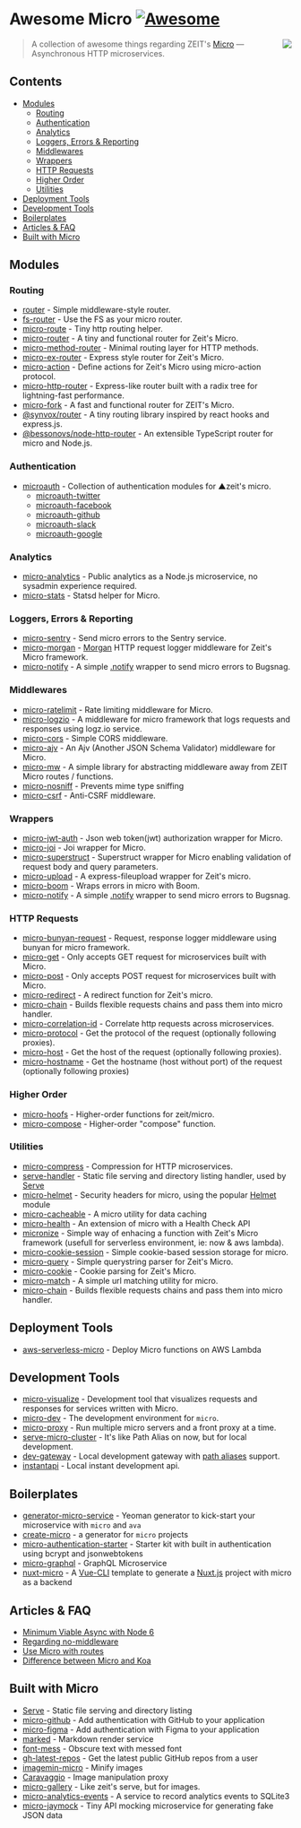 # Awesome Micro [![Awesome](https://cdn.rawgit.com/sindresorhus/awesome/d7305f38d29fed78fa85652e3a63e154dd8e8829/media/badge.svg)](https://github.com/sindresorhus/awesome)

<a href="https://github.com/zeit/micro"><img align="right" src="https://camo.githubusercontent.com/67335088cb7b156fb779f6d60635e70780efe714/68747470733a2f2f636c6475702e636f6d2f4a446d6d4858337568462e737667" /></a>

> A collection of awesome things regarding ZEIT's [Micro](https://github.com/zeit/micro) — Asynchronous HTTP microservices.

## Contents

- [Modules](#modules)
  - [Routing](#routing)
  - [Authentication](#authentication)
  - [Analytics](#analytics)
  - [Loggers, Errors & Reporting](#loggers-errors--reporting)
  - [Middlewares](#middlewares)
  - [Wrappers](#wrappers)
  - [HTTP Requests](#http-requests)
  - [Higher Order](#higher-order)
  - [Utilities](#utilities)
- [Deployment Tools](#deployment-tools)
- [Development Tools](#development-tools)
- [Boilerplates](#boilerplates)
- [Articles & FAQ](#articles--faq)
- [Built with Micro](#built-with-micro)

## Modules

### Routing

- [router](https://github.com/pillarjs/router) - Simple middleware-style router.
- [fs-router](https://github.com/jesseditson/fs-router) - Use the FS as your micro router.
- [micro-route](https://github.com/dotcypress/micro-route) - Tiny http routing helper.
- [micro-router](https://github.com/pedronauck/micro-router) - A tiny and functional router for Zeit's Micro.
- [micro-method-router](https://github.com/jamo/micro-method-router) - Minimal routing layer for HTTP methods.
- [micro-ex-router](https://github.com/Masquerade-Circus/micro-ex-router) - Express style router for Zeit's Micro.
- [micro-action](https://github.com/zhaoyao91/micro-action) - Define actions for Zeit's Micro using micro-action protocol.
- [micro-http-router](https://github.com/protocol114/micro-http-router) - Express-like router built with a radix tree for lightning-fast performance.
- [micro-fork](https://github.com/amio/micro-fork) - A fast and functional router for ZEIT's Micro.
- [@synvox/router](https://github.com/Synvox/router) - A tiny routing library inspired by react hooks and express.js.
- [@bessonovs/node-http-router](https://github.com/Bessonov/node-http-router) - An extensible TypeScript router for micro and Node.js.

### Authentication

- [microauth](https://github.com/microauth) - Collection of authentication modules for ▲zeit's micro.
  - [microauth-twitter](https://github.com/microauth/microauth-twitter)
  - [microauth-facebook](https://github.com/microauth/microauth-facebook)
  - [microauth-github](https://github.com/microauth/microauth-github)
  - [microauth-slack](https://github.com/microauth/microauth-slack)
  - [microauth-google](https://github.com/microauth/microauth-google)

### Analytics

- [micro-analytics](https://github.com/mxstbr/micro-analytics) - Public analytics as a Node.js microservice, no sysadmin experience required.
- [micro-stats](https://github.com/dotcypress/micro-stats) - Statsd helper for Micro.

### Loggers, Errors & Reporting

- [micro-sentry](https://github.com/tanmulabs/micro-sentry) - Send micro errors to the Sentry service.
- [micro-morgan](https://github.com/nickcis/micro-morgan) - [Morgan](https://github.com/expressjs/morgan) HTTP request logger middleware for Zeit's Micro framework.
- [micro-notify](https://github.com/pauldariye/micro-notify) - A simple [.notify](https://github.com/bugsnag/bugsnag-js) wrapper to send micro errors to Bugsnag.

### Middlewares

- [micro-ratelimit](https://github.com/dotcypress/micro-ratelimit) - Rate limiting middleware for Micro.
- [micro-logzio](https://github.com/littledumb/micro-logzio) - A middleware for micro framework that logs requests and responses using logz.io service.
- [micro-cors](https://github.com/possibilities/micro-cors) - Simple CORS middleware.
- [micro-ajv](https://github.com/igat64/micro-ajv) - An Ajv (Another JSON Schema Validator) middleware for Micro.
- [micro-mw](https://github.com/mhamann/micro-mw) - A simple library for abstracting middleware away from ZEIT Micro routes / functions.
- [micro-nosniff](https://github.com/GaiAma/micro-nosniff) - Prevents mime type sniffing
- [micro-csrf](https://github.com/fourcube/micro-csrf) - Anti-CSRF middleware.

### Wrappers

- [micro-jwt-auth](https://github.com/kandros/micro-jwt-auth) - Json web token(jwt) authorization wrapper for Micro.
- [micro-joi](https://github.com/stearm/micro-joi) - Joi wrapper for Micro.
- [micro-superstruct](https://github.com/brandon93s/micro-superstruct) - Superstruct wrapper for Micro enabling validation of request body and query parameters.
- [micro-upload](https://github.com/julianduque/micro-upload) - A express-fileupload wrapper for Zeit's micro.
- [micro-boom](https://github.com/onbjerg/micro-boom) - Wraps errors in micro with Boom.
- [micro-notify](https://github.com/pauldariye/micro-notify) - A simple [.notify](https://github.com/bugsnag/bugsnag-js) wrapper to send micro errors to Bugsnag.

### HTTP Requests
- [micro-bunyan-request](https://github.com/maximeshr/micro-bunyan-request) - Request, response logger middleware using bunyan for micro framework.
- [micro-get](https://github.com/romuloalves/micro-get) - Only accepts GET request for microservices built with Micro.
- [micro-post](https://github.com/romuloalves/micro-post) - Only accepts POST request for microservices built with Micro.
- [micro-redirect](https://github.com/timReynolds/micro-redirect) - A redirect function for Zeit's micro.
- [micro-chain](https://github.com/dimapaloskin/micro-chain) - Builds flexible requests chains and pass them into micro handler.
- [micro-correlation-id](https://github.com/tafarij/micro-correlation-id) - Correlate http requests across microservices.
- [micro-protocol](https://github.com/cprecioso/micro-protocol) - Get the protocol of the request (optionally following proxies).
- [micro-host](https://github.com/cprecioso/micro-host) - Get the host of the request (optionally following proxies).
- [micro-hostname](https://github.com/cprecioso/micro-hostname) - Get the hostname (host without port) of the request (optionally following proxies)

### Higher Order

- [micro-hoofs](https://github.com/KaleoSoftware/micro-hoofs) - Higher-order functions for zeit/micro.
- [micro-compose](https://github.com/microauth/micro-compose) - Higher-order "compose" function.

### Utilities

- [micro-compress](https://github.com/joakimbeng/micro-compress) - Compression for HTTP microservices.
- [serve-handler](https://github.com/zeit/serve-handler) - Static file serving and directory listing handler, used by [Serve](https://github.com/zeit/serve)
- [micro-helmet](https://github.com/goto-bus-stop/micro-helmet) - Security headers for micro, using the popular [Helmet](https://www.npmjs.com/package/helmet) module
- [micro-cacheable](https://github.com/fmiras/micro-cacheable) - A micro utility for data caching
- [micro-health](https://github.com/fmiras/micro-health) - An extension of micro with a Health Check API
- [micronize](https://github.com/nickcis/micronize) - Simple way of enhacing a function with Zeit's Micro framework (usefull for serverless environment, ie: now & aws lambda).
- [micro-cookie-session](https://github.com/billymoon/micro-cookie-session) - Simple cookie-based session storage for micro.
- [micro-query](https://github.com/nerdify/micro-query) - Simple querystring parser for Zeit's Micro.
- [micro-cookie](https://github.com/zakjholt/micro-cookie) - Cookie parsing for Zeit's Micro.
- [micro-match](https://github.com/nblackburn/micro-match) -  A simple url matching utility for micro.
- [micro-chain](https://github.com/dimapaloskin/micro-chain) - Builds flexible requests chains and pass them into micro handler.


## Deployment Tools

- [aws-serverless-micro](https://github.com/nathancahill/aws-serverless-micro) - Deploy Micro functions on AWS Lambda


## Development Tools

- [micro-visualize](https://github.com/onbjerg/micro-visualize) - Development tool that visualizes requests and responses for services written with Micro.
- [micro-dev](https://github.com/zeit/micro-dev) - The development environment for `micro`.
- [micro-proxy](https://github.com/zeit/micro-proxy) - Run multiple micro servers and a front proxy at a time.
- [serve-micro-cluster](https://github.com/tylersnyder/serve-micro-cluster) - It's like Path Alias on now, but for local development.
- [dev-gateway](https://github.com/dimapaloskin/dev-gateway) - Local development gateway with [path aliases](https://zeit.co/docs/features/path-aliases) support.
- [instantapi](https://github.com/martinstarman/instantapi) - Local instant development api.


## Boilerplates

- [generator-micro-service](https://github.com/vadimdemedes/generator-micro-service) - Yeoman generator to kick-start your microservice with `micro` and `ava`
- [create-micro](https://github.com/romuloalves/create-micro) - a generator for `micro` projects
- [micro-authentication-starter](https://github.com/littleStudent/micro-authentication-starter) - Starter kit with built in authentication using bcrypt and jsonwebtokens
- [micro-graphql](https://github.com/hyperfuse/micro-graphql) - GraphQL Microservice
- [nuxt-micro](https://github.com/nuxt-community/micro-template) - A [Vue-CLI](https://github.com/vuejs/vue-cli) template to generate a [Nuxt.js](https://github.com/nuxt/nuxt.js) project with micro as a backend


## Articles & FAQ

- [Minimum Viable Async with Node 6](https://gist.github.com/rauchg/8199de60db48026a6670620a1c33b700)
- [Regarding no-middleware](https://github.com/zeit/micro/issues/8)
- [Use Micro with routes](https://github.com/zeit/micro/issues/16#issuecomment-193518395)
- [Difference between Micro and Koa](https://github.com/zeit/micro/issues/309#issuecomment-332503863)


## Built with Micro

- [Serve](https://github.com/zeit/serve) - Static file serving and directory listing
- [micro-github](https://github.com/mxstbr/micro-github) - Add authentication with GitHub to your application
- [micro-figma](https://github.com/jongold/micro-figma) - Add authentication with Figma to your application
- [marked](https://github.com/amio/marked) - Markdown render service
- [font-mess](https://github.com/amio/font-mess) - Obscure text with messed font
- [gh-latest-repos](https://github.com/sindresorhus/gh-latest-repos) - Get the latest public GitHub repos from a user
- [imagemin-micro](https://github.com/imagemin/imagemin-micro) - Minify images
- [Caravaggio](https://gitlab.com/ramiel/caravaggio) - Image manipulation proxy
- [micro-gallery](https://github.com/andreasmcdermott/micro-gallery) - Like zeit's serve, but for images.
- [micro-analytics-events](https://github.com/HugoDF/micro-analytics-events) - A service to record analytics events to SQLite3
- [micro-jaymock](https://github.com/Meeshkan/micro-jaymock) - Tiny API mocking microservice for generating fake JSON data
